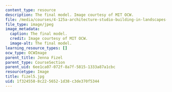 ```yaml
---
content_type: resource
description: The final model. Image courtesy of MIT OCW.
file: /media/courses/4-125a-architecture-studio-building-in-landscapes-fall-2005/1f3245588c2256521d38c3de370f5344_fizel5.jpg
file_type: image/jpeg
image_metadata:
  caption: The final model.
  credit: Image courtesy of MIT OCW.
  image-alt: The final model.
learning_resource_types: []
ocw_type: OCWImage
parent_title: Jenna Fizel
parent_type: CourseSection
parent_uid: 6ee1ca07-072f-8a7f-5815-1333a87a1cbc
resourcetype: Image
title: fizel5.jpg
uid: 1f324558-8c22-5652-1d38-c3de370f5344
---
```

